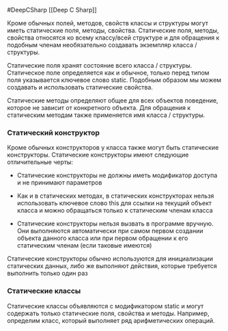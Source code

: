 #DeepCSharp 
[[Deep C Sharp]]

Кроме обычных полей, методов, свойств классы и структуры могут иметь статические поля, методы, свойства. Статические поля, методы, свойства относятся ко всему классу/всей структуре и для обращения к подобным членам необязательно создавать экземпляр класса / структуры.

Статические поля хранят состояние всего класса / структуры. Статическое поле определяется как и обычное, только перед типом поля указывается ключевое слово static.
Подобным образом мы можем создавать и использовать статические свойства.

Статические методы определяют общее для всех объектов поведение, которое не зависит от конкретного объекта. Для обращения к статическим методам также применяется имя класса / структуры.

### Статический конструктор

Кроме обычных конструкторов у класса также могут быть статические конструкторы. Статические конструкторы имеют следующие отличительные черты:

- Статические конструкторы не должны иметь модификатор доступа и не принимают параметров
    
- Как и в статических методах, в статических конструкторах нельзя использовать ключевое слово this для ссылки на текущий объект класса и можно обращаться только к статическим членам класса
    
- Статические конструкторы нельзя вызвать в программе вручную. Они выполняются автоматически при самом первом создании объекта данного класса или при первом обращении к его статическим членам (если таковые имеются)
    

Статические конструкторы обычно используются для инициализации статических данных, либо же выполняют действия, которые требуется выполнить только один раз

### Статические классы

Статические классы объявляются с модификатором static и могут содержать только статические поля, свойства и методы. Например, определим класс, который выполняет ряд арифметических операций.